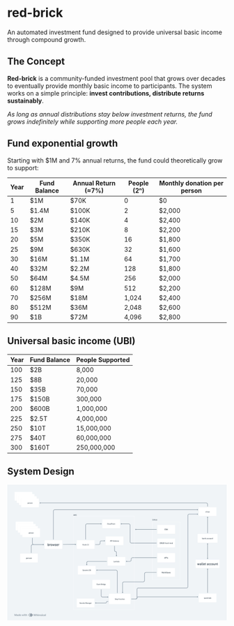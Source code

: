 # red-brick

An automated investment fund designed to provide universal basic income through compound growth.

## The Concept

**Red-brick** is a community-funded investment pool that grows over decades to eventually provide monthly basic income to participants. The system works on a simple principle: **invest contributions, distribute returns sustainably**.

*As long as annual distributions stay below investment returns, the fund grows indefinitely while supporting more people each year.*

## Fund exponential growth

Starting with $1M and 7% annual returns, the fund could theoretically grow to support:

| Year | Fund Balance | Annual Return (≈7%) | People (2ⁿ) | Monthly donation per person |
| ---- | ------------ | ------------------- | ----------- | --------------------------- |
| 1    | \$1M         | \$70K               | 0           | \$0                         |
| 5    | \$1.4M       | \$100K              | 2           | \$2,000                     |
| 10   | \$2M         | \$140K              | 4           | \$2,400                     |
| 15   | \$3M         | \$210K              | 8           | \$2,200                     |
| 20   | \$5M         | \$350K              | 16          | \$1,800                     |
| 25   | \$9M         | \$630K              | 32          | \$1,600                     |
| 30   | \$16M        | \$1.1M              | 64          | \$1,700                     |
| 40   | \$32M        | \$2.2M              | 128         | \$1,800                     |
| 50   | \$64M        | \$4.5M              | 256         | \$2,000                     |
| 60   | \$128M       | \$9M                | 512         | \$2,200                     |
| 70   | \$256M       | \$18M               | 1,024       | \$2,400                     |
| 80   | \$512M       | \$36M               | 2,048       | \$2,600                     |
| 90   | \$1B         | \$72M               | 4,096       | \$2,800                     |


## Universal basic income (UBI)

| Year | Fund Balance | People Supported |
| ---- | ------------ | ---------------- |
| 100  | \$2B         | 8,000            |
| 125  | \$8B         | 20,000           |
| 150  | \$35B        | 70,000           |
| 175  | \$150B       | 300,000          |
| 200  | \$600B       | 1,000,000        |
| 225  | \$2.5T       | 4,000,000        |
| 250  | \$10T        | 15,000,000       |
| 275  | \$40T        | 60,000,000       |
| 300  | \$160T       | 250,000,000      |

## System Design

![initial-design](./red%20brick.png)
